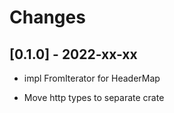 # Changes

## [0.1.0] - 2022-xx-xx

* impl FromIterator for HeaderMap

* Move http types to separate crate
